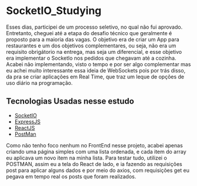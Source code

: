 # SocketIO_Studying

Esses dias, participei de um processo seletivo, no qual não fui aprovado. Entretanto, cheguei até a etapa do desafio técnico que geralmente é proposto para a maioria das vagas. O objetivo era de criar um App para restaurantes e um dos objetivos complementares, ou seja, não era um requisito obrigátorio na entrega, mas seja um diferencial, e esse objetivo era implementar o SocketIo nos pedidos que chegavam até a cozinha. Acabei não implementando, visto o tempo e por ser algo complementar mas eu achei muito interessante essa ideia de WebSockets pois por trás disso, da pra se criar aplicações em Real Time, que traz um leque de opções de uso diário na programação.

## Tecnologias Usadas nesse estudo

* [SocketIO](https://socket.io/)
* [ExpressJS](https://expressjs.com/)
* [ReactJS](https://reactjs.org/)
* [PostMan](https://www.postman.com/)

Como não tenho foco nenhum no FrontEnd nesse projeto, acabei apenas criando uma página simples com uma lista ordenada, e cada item do array eu aplicava um novo item na minha lista. Para testar tudo, utilizei o POSTMAN, assim eu a tela do React de lado, e ia fazendo as requisições post para aplicar alguns dados e por meio do axios, com requisições get eu pegava em tempo real os posts que foram realizados.
